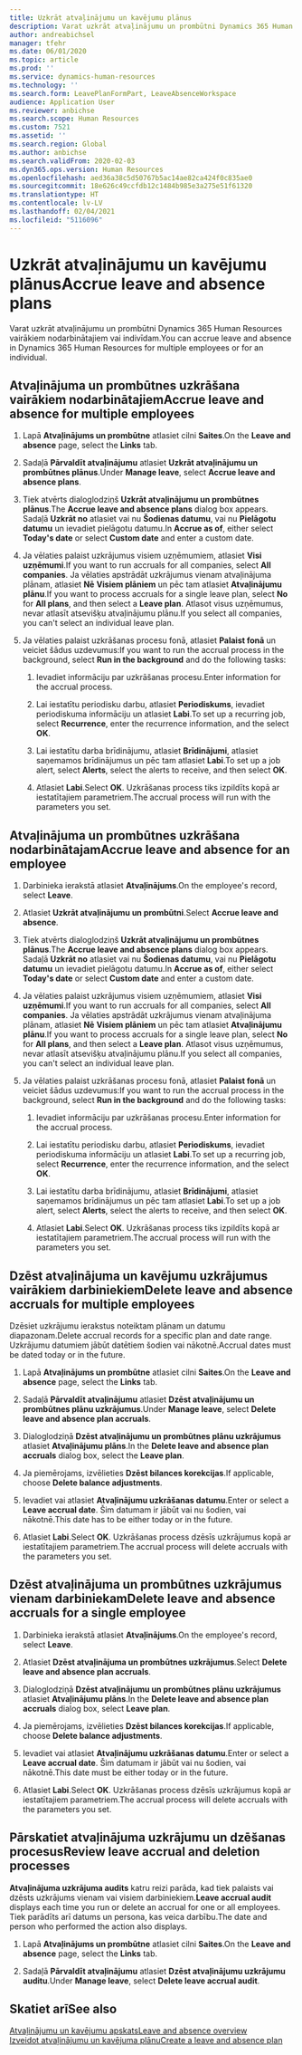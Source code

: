 ```yaml
---
title: Uzkrāt atvaļinājumu un kavējumu plānus
description: Varat uzkrāt atvaļinājumu un prombūtni Dynamics 365 Human Resources vairākiem nodarbinātajiem vai indivīdam.
author: andreabichsel
manager: tfehr
ms.date: 06/01/2020
ms.topic: article
ms.prod: ''
ms.service: dynamics-human-resources
ms.technology: ''
ms.search.form: LeavePlanFormPart, LeaveAbsenceWorkspace
audience: Application User
ms.reviewer: anbichse
ms.search.scope: Human Resources
ms.custom: 7521
ms.assetid: ''
ms.search.region: Global
ms.author: anbichse
ms.search.validFrom: 2020-02-03
ms.dyn365.ops.version: Human Resources
ms.openlocfilehash: aed36a38c5d50767b5ac14ae82ca424f0c835ae0
ms.sourcegitcommit: 18e626c49ccfdb12c1484b985e3a275e51f61320
ms.translationtype: HT
ms.contentlocale: lv-LV
ms.lasthandoff: 02/04/2021
ms.locfileid: "5116096"
---
```

# <a name="accrue-leave-and-absence-plans"></a><span data-ttu-id="df400-103">Uzkrāt atvaļinājumu un kavējumu plānus</span><span class="sxs-lookup"><span data-stu-id="df400-103">Accrue leave and absence plans</span></span>

<span data-ttu-id="df400-104">Varat uzkrāt atvaļinājumu un prombūtni Dynamics 365 Human Resources vairākiem nodarbinātajiem vai indivīdam.</span><span class="sxs-lookup"><span data-stu-id="df400-104">You can accrue leave and absence in Dynamics 365 Human Resources for multiple employees or for an individual.</span></span>

## <a name="accrue-leave-and-absence-for-multiple-employees"></a><span data-ttu-id="df400-105">Atvaļinājuma un prombūtnes uzkrāšana vairākiem nodarbinātajiem</span><span class="sxs-lookup"><span data-stu-id="df400-105">Accrue leave and absence for multiple employees</span></span>

1. <span data-ttu-id="df400-106">Lapā **Atvaļinājums un prombūtne** atlasiet cilni **Saites**.</span><span class="sxs-lookup"><span data-stu-id="df400-106">On the **Leave and absence** page, select the **Links** tab.</span></span>

2. <span data-ttu-id="df400-107">Sadaļā **Pārvaldīt atvaļinājumu** atlasiet **Uzkrāt atvaļinājumu un prombūtnes plānus**.</span><span class="sxs-lookup"><span data-stu-id="df400-107">Under **Manage leave**, select **Accrue leave and absence plans**.</span></span>

3. <span data-ttu-id="df400-108">Tiek atvērts dialoglodziņš **Uzkrāt atvaļinājumu un prombūtnes plānus**.</span><span class="sxs-lookup"><span data-stu-id="df400-108">The **Accrue leave and absence plans** dialog box appears.</span></span> <span data-ttu-id="df400-109">Sadaļā **Uzkrāt no** atlasiet vai nu **Šodienas datumu**, vai nu **Pielāgotu datumu** un ievadiet pielāgotu datumu.</span><span class="sxs-lookup"><span data-stu-id="df400-109">In **Accrue as of**, either select **Today's date** or select **Custom date** and enter a custom date.</span></span>

4. <span data-ttu-id="df400-110">Ja vēlaties palaist uzkrājumus visiem uzņēmumiem, atlasiet **Visi uzņēmumi**.</span><span class="sxs-lookup"><span data-stu-id="df400-110">If you want to run accruals for all companies, select **All companies**.</span></span> <span data-ttu-id="df400-111">Ja vēlaties apstrādāt uzkrājumus vienam atvaļinājuma plānam, atlasiet **Nē** **Visiem plāniem** un pēc tam atlasiet **Atvaļinājumu plānu**.</span><span class="sxs-lookup"><span data-stu-id="df400-111">If you want to process accruals for a single leave plan, select **No** for **All plans**, and then select a **Leave plan**.</span></span> <span data-ttu-id="df400-112">Atlasot visus uzņēmumus, nevar atlasīt atsevišķu atvaļinājumu plānu.</span><span class="sxs-lookup"><span data-stu-id="df400-112">If you select all companies, you can't select an individual leave plan.</span></span> 

5. <span data-ttu-id="df400-113">Ja vēlaties palaist uzkrāšanas procesu fonā, atlasiet **Palaist fonā** un veiciet šādus uzdevumus:</span><span class="sxs-lookup"><span data-stu-id="df400-113">If you want to run the accrual process in the background, select **Run in the background** and do the following tasks:</span></span>

   1. <span data-ttu-id="df400-114">Ievadiet informāciju par uzkrāšanas procesu.</span><span class="sxs-lookup"><span data-stu-id="df400-114">Enter information for the accrual process.</span></span>

   2. <span data-ttu-id="df400-115">Lai iestatītu periodisku darbu, atlasiet **Periodiskums**, ievadiet periodiskuma informāciju un atlasiet **Labi**.</span><span class="sxs-lookup"><span data-stu-id="df400-115">To set up a recurring job, select **Recurrence**, enter the recurrence information, and the select **OK**.</span></span>

   3. <span data-ttu-id="df400-116">Lai iestatītu darba brīdinājumu, atlasiet **Brīdinājumi**, atlasiet saņemamos brīdinājumus un pēc tam atlasiet **Labi**.</span><span class="sxs-lookup"><span data-stu-id="df400-116">To set up a job alert, select **Alerts**, select the alerts to receive, and then select **OK**.</span></span>

   4. <span data-ttu-id="df400-117">Atlasiet **Labi**.</span><span class="sxs-lookup"><span data-stu-id="df400-117">Select **OK**.</span></span> <span data-ttu-id="df400-118">Uzkrāšanas process tiks izpildīts kopā ar iestatītajiem parametriem.</span><span class="sxs-lookup"><span data-stu-id="df400-118">The accrual process will run with the parameters you set.</span></span>

## <a name="accrue-leave-and-absence-for-an-employee"></a><span data-ttu-id="df400-119">Atvaļinājuma un prombūtnes uzkrāšana nodarbinātajam</span><span class="sxs-lookup"><span data-stu-id="df400-119">Accrue leave and absence for an employee</span></span>

1. <span data-ttu-id="df400-120">Darbinieka ierakstā atlasiet **Atvaļinājums**.</span><span class="sxs-lookup"><span data-stu-id="df400-120">On the employee's record, select **Leave**.</span></span>

2. <span data-ttu-id="df400-121">Atlasiet **Uzkrāt atvaļinājumu un prombūtni**.</span><span class="sxs-lookup"><span data-stu-id="df400-121">Select **Accrue leave and absence**.</span></span>

3. <span data-ttu-id="df400-122">Tiek atvērts dialoglodziņš **Uzkrāt atvaļinājumu un prombūtnes plānus**.</span><span class="sxs-lookup"><span data-stu-id="df400-122">The **Accrue leave and absence plans** dialog box appears.</span></span> <span data-ttu-id="df400-123">Sadaļā **Uzkrāt no** atlasiet vai nu **Šodienas datumu**, vai nu **Pielāgotu datumu** un ievadiet pielāgotu datumu.</span><span class="sxs-lookup"><span data-stu-id="df400-123">In **Accrue as of**, either select **Today's date** or select **Custom date** and enter a custom date.</span></span>

4. <span data-ttu-id="df400-124">Ja vēlaties palaist uzkrājumus visiem uzņēmumiem, atlasiet **Visi uzņēmumi**.</span><span class="sxs-lookup"><span data-stu-id="df400-124">If you want to run accruals for all companies, select **All companies**.</span></span> <span data-ttu-id="df400-125">Ja vēlaties apstrādāt uzkrājumus vienam atvaļinājuma plānam, atlasiet **Nē** **Visiem plāniem** un pēc tam atlasiet **Atvaļinājumu plānu**.</span><span class="sxs-lookup"><span data-stu-id="df400-125">If you want to process accruals for a single leave plan, select **No** for **All plans**, and then select a **Leave plan**.</span></span> <span data-ttu-id="df400-126">Atlasot visus uzņēmumus, nevar atlasīt atsevišķu atvaļinājumu plānu.</span><span class="sxs-lookup"><span data-stu-id="df400-126">If you select all companies, you can't select an individual leave plan.</span></span> 

5. <span data-ttu-id="df400-127">Ja vēlaties palaist uzkrāšanas procesu fonā, atlasiet **Palaist fonā** un veiciet šādus uzdevumus:</span><span class="sxs-lookup"><span data-stu-id="df400-127">If you want to run the accrual process in the background, select **Run in the background** and do the following tasks:</span></span>

   1. <span data-ttu-id="df400-128">Ievadiet informāciju par uzkrāšanas procesu.</span><span class="sxs-lookup"><span data-stu-id="df400-128">Enter information for the accrual process.</span></span>

   2. <span data-ttu-id="df400-129">Lai iestatītu periodisku darbu, atlasiet **Periodiskums**, ievadiet periodiskuma informāciju un atlasiet **Labi**.</span><span class="sxs-lookup"><span data-stu-id="df400-129">To set up a recurring job, select **Recurrence**, enter the recurrence information, and the select **OK**.</span></span>

   3. <span data-ttu-id="df400-130">Lai iestatītu darba brīdinājumu, atlasiet **Brīdinājumi**, atlasiet saņemamos brīdinājumus un pēc tam atlasiet **Labi**.</span><span class="sxs-lookup"><span data-stu-id="df400-130">To set up a job alert, select **Alerts**, select the alerts to receive, and then select **OK**.</span></span>

   4. <span data-ttu-id="df400-131">Atlasiet **Labi**.</span><span class="sxs-lookup"><span data-stu-id="df400-131">Select **OK**.</span></span> <span data-ttu-id="df400-132">Uzkrāšanas process tiks izpildīts kopā ar iestatītajiem parametriem.</span><span class="sxs-lookup"><span data-stu-id="df400-132">The accrual process will run with the parameters you set.</span></span>

## <a name="delete-leave-and-absence-accruals-for-multiple-employees"></a><span data-ttu-id="df400-133">Dzēst atvaļinājuma un kavējumu uzkrājumus vairākiem darbiniekiem</span><span class="sxs-lookup"><span data-stu-id="df400-133">Delete leave and absence accruals for multiple employees</span></span>

<span data-ttu-id="df400-134">Dzēsiet uzkrājumu ierakstus noteiktam plānam un datumu diapazonam.</span><span class="sxs-lookup"><span data-stu-id="df400-134">Delete accrual records for a specific plan and date range.</span></span> <span data-ttu-id="df400-135">Uzkrājumu datumiem jābūt datētiem šodien vai nākotnē.</span><span class="sxs-lookup"><span data-stu-id="df400-135">Accrual dates must be dated today or in the future.</span></span>

1. <span data-ttu-id="df400-136">Lapā **Atvaļinājums un prombūtne** atlasiet cilni **Saites**.</span><span class="sxs-lookup"><span data-stu-id="df400-136">On the **Leave and absence** page, select the **Links** tab.</span></span>

2. <span data-ttu-id="df400-137">Sadaļā **Pārvaldīt atvaļinājumu** atlasiet **Dzēst atvaļinājumu un prombūtnes plānu uzkrājumus**.</span><span class="sxs-lookup"><span data-stu-id="df400-137">Under **Manage leave**, select **Delete leave and absence plan accruals**.</span></span>

3. <span data-ttu-id="df400-138">Dialoglodziņā **Dzēst atvaļinājumu un prombūtnes plānu uzkrājumus** atlasiet **Atvaļinājumu plāns**.</span><span class="sxs-lookup"><span data-stu-id="df400-138">In the **Delete leave and absence plan accruals** dialog box, select the **Leave plan**.</span></span> 

4. <span data-ttu-id="df400-139">Ja piemērojams, izvēlieties **Dzēst bilances korekcijas**.</span><span class="sxs-lookup"><span data-stu-id="df400-139">If applicable, choose **Delete balance adjustments**.</span></span>

5. <span data-ttu-id="df400-140">Ievadiet vai atlasiet **Atvaļinājumu uzkrāšanas datumu**.</span><span class="sxs-lookup"><span data-stu-id="df400-140">Enter or select a **Leave accrual date**.</span></span> <span data-ttu-id="df400-141">Šim datumam ir jābūt vai nu šodien, vai nākotnē.</span><span class="sxs-lookup"><span data-stu-id="df400-141">This date has to be either today or in the future.</span></span> 

6. <span data-ttu-id="df400-142">Atlasiet **Labi**.</span><span class="sxs-lookup"><span data-stu-id="df400-142">Select **OK**.</span></span> <span data-ttu-id="df400-143">Uzkrāšanas process dzēsīs uzkrājumus kopā ar iestatītajiem parametriem.</span><span class="sxs-lookup"><span data-stu-id="df400-143">The accrual process will delete accruals with the parameters you set.</span></span> 

## <a name="delete-leave-and-absence-accruals-for-a-single-employee"></a><span data-ttu-id="df400-144">Dzēst atvaļinājuma un prombūtnes uzkrājumus vienam darbiniekam</span><span class="sxs-lookup"><span data-stu-id="df400-144">Delete leave and absence accruals for a single employee</span></span>

1. <span data-ttu-id="df400-145">Darbinieka ierakstā atlasiet **Atvaļinājums**.</span><span class="sxs-lookup"><span data-stu-id="df400-145">On the employee's record, select **Leave**.</span></span>

2. <span data-ttu-id="df400-146">Atlasiet **Dzēst atvaļinājuma un prombūtnes uzkrājumus**.</span><span class="sxs-lookup"><span data-stu-id="df400-146">Select **Delete leave and absence plan accruals**.</span></span>

3. <span data-ttu-id="df400-147">Dialoglodziņā **Dzēst atvaļinājumu un prombūtnes plānu uzkrājumus** atlasiet **Atvaļinājumu plāns**.</span><span class="sxs-lookup"><span data-stu-id="df400-147">In the **Delete leave and absence plan accruals** dialog box, select **Leave plan**.</span></span> 

4. <span data-ttu-id="df400-148">Ja piemērojams, izvēlieties **Dzēst bilances korekcijas**.</span><span class="sxs-lookup"><span data-stu-id="df400-148">If applicable, choose **Delete balance adjustments**.</span></span>

5. <span data-ttu-id="df400-149">Ievadiet vai atlasiet **Atvaļinājumu uzkrāšanas datumu**.</span><span class="sxs-lookup"><span data-stu-id="df400-149">Enter or select a **Leave accrual date**.</span></span> <span data-ttu-id="df400-150">Šim datumam ir jābūt vai nu šodien, vai nākotnē.</span><span class="sxs-lookup"><span data-stu-id="df400-150">This date must be either today or in the future.</span></span> 

6. <span data-ttu-id="df400-151">Atlasiet **Labi**.</span><span class="sxs-lookup"><span data-stu-id="df400-151">Select **OK**.</span></span> <span data-ttu-id="df400-152">Uzkrāšanas process dzēsīs uzkrājumus kopā ar iestatītajiem parametriem.</span><span class="sxs-lookup"><span data-stu-id="df400-152">The accrual process will delete accruals with the parameters you set.</span></span> 

## <a name="review-leave-accrual-and-deletion-processes"></a><span data-ttu-id="df400-153">Pārskatiet atvaļinājuma uzkrājumu un dzēšanas procesus</span><span class="sxs-lookup"><span data-stu-id="df400-153">Review leave accrual and deletion processes</span></span>

<span data-ttu-id="df400-154">**Atvaļinājuma uzkrājuma audits** katru reizi parāda, kad tiek palaists vai dzēsts uzkrājums vienam vai visiem darbiniekiem.</span><span class="sxs-lookup"><span data-stu-id="df400-154">**Leave accrual audit** displays each time you run or delete an accrual for one or all employees.</span></span> <span data-ttu-id="df400-155">Tiek parādīts arī datums un persona, kas veica darbību.</span><span class="sxs-lookup"><span data-stu-id="df400-155">The date and person who performed the action also displays.</span></span>

1. <span data-ttu-id="df400-156">Lapā **Atvaļinājums un prombūtne** atlasiet cilni **Saites**.</span><span class="sxs-lookup"><span data-stu-id="df400-156">On the **Leave and absence** page, select the **Links** tab.</span></span>

2. <span data-ttu-id="df400-157">Sadaļā **Pārvaldīt atvaļinājumu** atlasiet **Dzēst atvaļinājumu uzkrājumu auditu**.</span><span class="sxs-lookup"><span data-stu-id="df400-157">Under **Manage leave**, select **Delete leave accrual audit**.</span></span>

## <a name="see-also"></a><span data-ttu-id="df400-158">Skatiet arī</span><span class="sxs-lookup"><span data-stu-id="df400-158">See also</span></span>

[<span data-ttu-id="df400-159">Atvaļinājumu un kavējumu apskats</span><span class="sxs-lookup"><span data-stu-id="df400-159">Leave and absence overview</span></span>](hr-leave-and-absence-overview.md)</br>
[<span data-ttu-id="df400-160">Izveidot atvaļinājumu un kavējuma plānu</span><span class="sxs-lookup"><span data-stu-id="df400-160">Create a leave and absence plan</span></span>](hr-leave-and-absence-plans.md)

